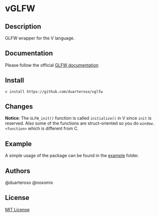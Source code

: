 # vGLFW

## Description
GLFW wrapper for the V language.

## Documentation
Please follow the official [GLFW documentation](https://www.glfw.org/documentation.html)

## Install
`v install https://github.com/duarteroso/vglfw`

## Changes
**Notice**: The `GLFW_init()` function is called `initialize()` in V since `init` is reserved.
Also some of the functions are struct-oriented so you do `window.<function>` which is different from C.

## Example
A simple usage of the package can be found in the [example](./examples/) folder.

## Authors
@duarteroso
@noxomix

## License
[MIT License](https://opensource.org/license/mit)
